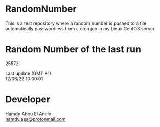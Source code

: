# RandomNumber    
This is a test repository where a random number is pushed to a file automatically passwordless from a cron job in my Linux CentOS server    
# Random Number of the last run   
25572
      
Last update (GMT +1)    
12/06/22 10:00:01
# Developer    
Hamdy Abou El Anein   
hamdy.aea@protonmail.com
